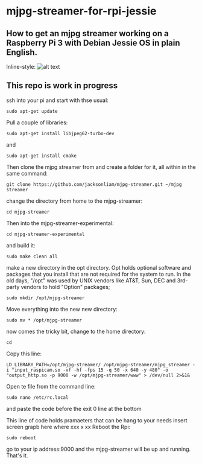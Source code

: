 # mjpg-streamer-for-rpi-jessie
## How to get an mjpg streamer working on a Raspberry Pi 3 with Debian Jessie OS in plain English. 


Inline-style: 
![alt text](https://github.com/grahamnewman/mjpg-streamer-for-rpi-jessie/raw/master/src/common/images/3099-02.jpg "Logo Title Text 1")


## This repo is work in progress 

ssh into your pi and start with thse usual:
```
sudo apt-get update
```
Pull a couple of libraries:

```
sudo apt-get install libjpeg62-turbo-dev
```
and
```
sudo apt-get install cmake
```
Then clone the mjpg streamer from <a href="https://github.com/jacksonliam/mjpg-streamer.git" title="jackson liam"></a> and create a folder for it, all within in the same command:
```
git clone https://github.com/jacksonliam/mjpg-streamer.git ~/mjpg streamer
```
change the directory from home to the mjpg-streamer:
```
cd mjpg-streamer
```
Then into the mjpg-streamer-experimental:
```
cd mjpg-streamer-experimental
```
and build it:
```
sudo make clean all
```
make a new directory in the opt directory. Opt holds optional software and packages that you install that are not required for the system to run. In the old days, "/opt" was used by UNIX vendors like AT&T, Sun, DEC and 3rd-party vendors to hold "Option" packages;
```
sudo mkdir /opt/mjpg-streamer
```
Move everything into the new new directory:
```
sudo mv * /opt/mjpg-streamer
```
now comes the tricky bit, change to the home directory:
```
cd
```
Copy this line:
```
LD_LIBRARY_PATH=/opt/mjpg-streamer/ /opt/mjpg-streamer/mjpg_streamer -i "input_raspicam.so -vf -hf -fps 15 -q 50 -x 640 -y 480" -o "output_http.so -p 9000 -w /opt/mjpg-streamer/www" > /dev/null 2>&1&
```
Open te file from the command line:
```
sudo nano /etc/rc.local
```
and paste the code before the exit 0 line at the bottom

This line of code holds pramaeters that can be hang to your needs
insert screen grapb here
where
xxx
x
xx
Reboot the Rpi:
```
sudo reboot
```
go to your ip address:9000 and the mjpg-streamer will be up and running. That's it.